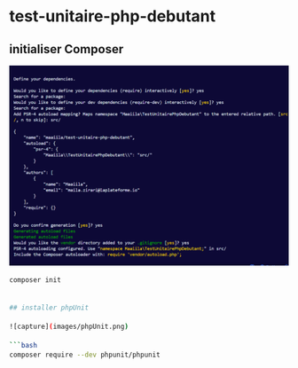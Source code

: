 # test-unitaire-php-debutant

## initialiser Composer

![capture](images/composerinit.png)

```bash
composer init


## installer phpUnit

![capture](images/phpUnit.png)

```bash
composer require --dev phpunit/phpunit



